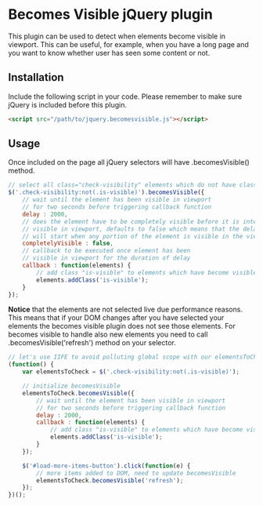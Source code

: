 Becomes Visible jQuery plugin
=============================

This plugin can be used to detect when elements become visible in viewport. This can be useful, for example, when you have a long page and you want to know whether user has seen some content or not.

## Installation

Include the following script in your code. Please remember to make sure jQuery is included before this plugin.

```html
<script src="/path/to/jquery.becomesvisible.js"></script>
```

## Usage

Once included on the page all jQuery selectors will have .becomesVisible() method.

```javascript
// select all class="check-visibility" elements which do not have class="is-visible"
$('.check-visibility:not(.is-visible)').becomesVisible({
    // wait until the element has been visible in viewport
    // for two seconds before triggering callback function
    delay : 2000,
    // does the element have to be completely visible before it is interpreted as
    // visible in viewport, defaults to false which means that the delay timeout
    // will start when any portion of the element is visible in the viewport
    completelyVisible : false,
    // callback to be executed once element has been
    // visible in viewport for the duration of delay
    callback : function(elements) {
        // add class "is-visible" to elements which have become visible
        elements.addClass('is-visible');
    }
});
```

**Notice** that the elements are not selected live due performance reasons. This means that if your DOM changes after you have selected your elements the becomes visible plugin does not see those elements. For becomes visible to handle also new elements you need to call .becomesVisible('refresh') method on your selector.

```javascript
// let's use IIFE to avoid polluting global scope with our elementsToCheck variable
(function() {
    var elementsToCheck = $('.check-visibility:not(.is-visible)');

    // initialize becomesVisible
    elementsToCheck.becomesVisible({
        // wait until the element has been visible in viewport
        // for two seconds before triggering callback function
        delay : 2000,
        callback : function(elements) {
            // add class "is-visible" to elements which have become visible
            elements.addClass('is-visible');
        }
    });

    $('#load-more-items-button').click(function(e) {
        // more items added to DOM, need to update becomesVisible
        elementsToCheck.becomesVisible('refresh');
    });
})();
```
